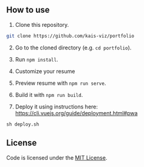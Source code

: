 ## How to use

1. Clone this repository.

```sh
git clone https://github.com/kais-viz/portfolio
```

2. Go to the cloned directory (e.g. `cd portfolio`).

3. Run `npm install`.

4. Customize your resume

5. Preview resume with `npm run serve`.

6. Build it with `npm run build`.

7. Deploy it using instructions here: https://cli.vuejs.org/guide/deployment.html#pwa

```
sh deploy.sh
```

## License

Code is licensed under the [MIT License](LICENSE).
